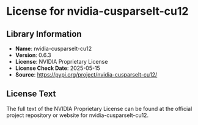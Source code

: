 # License for nvidia-cusparselt-cu12

## Library Information
- **Name**: nvidia-cusparselt-cu12
- **Version**: 0.6.3
- **License**: NVIDIA Proprietary License
- **License Check Date**: 2025-05-15
- **Source**: https://pypi.org/project/nvidia-cusparselt-cu12/

## License Text
The full text of the NVIDIA Proprietary License can be found at the official project repository or website for nvidia-cusparselt-cu12.
